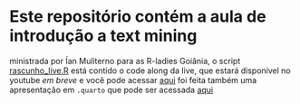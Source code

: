 # Este repositório contém a aula de introdução a text mining

ministrada por Ían Muliterno para as R-ladies Goiânia, o script [rascunho_live.R](https://IannM107.github.io/rladies_gyn_textmining/docs/rascunho_live.R) está contido o code along da live, que estará disponível no youtube *em breve* e você pode acessar [aqui]()
foi feita também uma apresentação em `.quarto` que pode ser acessada [aqui](https://IannM107.github.io/rladies_gyn_textmining/docs/apresentacao.html)
